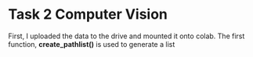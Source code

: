 # Task 2 Computer Vision

First, I uploaded the data to the drive and mounted it onto colab. The first function, __create_pathlist()__ is used to generate a list
